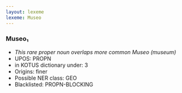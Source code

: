 ```yaml
---
layout: lexeme
lexeme: Museo
---
```


###  Museo₁

* _This rare proper noun overlaps more common *Museo* (museum)_
* UPOS:  PROPN
* in KOTUS dictionary under:  3
* Origins: finer 
* Possible NER class:  GEO
* Blacklisted:  PROPN-BLOCKING

